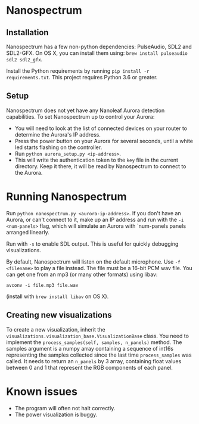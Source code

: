 # Nanospectrum

## Installation

Nanospectrum has a few non-python dependencies: PulseAudio, SDL2 and SDL2-GFX. On OS X, you can install them using:
`brew install pulseaudio sdl2 sdl2_gfx`.

Install the Python requirements by running `pip install -r requirements.txt`. This project requires Python 3.6 or
greater.

## Setup

Nanospectrum does not yet have any Nanoleaf Aurora detection capabilities. To set Nanospectrum up to control your
Aurora:

* You will need to look at the list of connected devices on your router to determine the Aurora's IP address.
* Press the power button on your Aurora for several seconds, until a white led starts flashing on the controller.
* Run `python aurora_setup.py <ip-address>`.
* This will write the authentication token to the `key` file in the current directory. Keep it there, it will be read
by Nanospectrum to connect to the Aurora.

# Running Nanospectrum

Run `python nanospectrum.py <aurora-ip-address>`. If you don't have an Aurora, or can't connect to it, make up an IP
address and run with the `-i <num-panels>` flag, which will simulate an Aurora with `num-panels panels arranged
linearly.

Run with `-s` to enable SDL output. This is useful for quickly debugging visualizations.

By default, Nanospectrum will listen on the default microphone. Use `-f <filename>` to play a file instead. The file
must be a 16-bit PCM wav file. You can get one from an mp3 (or many other formats) using libav:

`avconv -i file.mp3 file.wav`

(install with `brew install libav` on OS X).

## Creating new visualizations

To create a new visualization, inherit the `visualizations.visualization_base.VisualizationBase` class. You need to
implement the `process_samples(self, samples, n_panels)` method. The samples argument is a numpy array containing
a sequence of int16s representing the samples collected since the last time `process_samples` was called. It needs to
return an `n_panels` by 3 array, containing float values between 0 and 1 that represent the RGB components of each
panel.

# Known issues

* The program will often not halt correctly.
* The power visualization is buggy.
